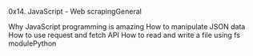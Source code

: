 0x14. JavaScript - Web scrapingGeneral


Why JavaScript programming is amazing
How to manipulate JSON data
How to use request and fetch API
How to read and write a file using fs modulePython

